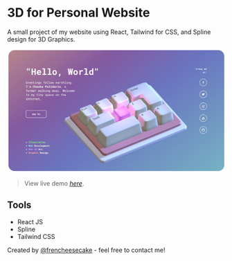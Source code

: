 # 3D for Personal Website

A small project of my website using React, Tailwind for CSS, and Spline design for 3D Graphics.

![Example screenshot](./screenshot.png)
> View live demo [_here_](http://frencheesecake.github.io/personal-website/).

## Tools
- React JS
- Spline
- Tailwind CSS


Created by [@frencheesecake](https://github.com/frencheesecake) - feel free to contact me!
